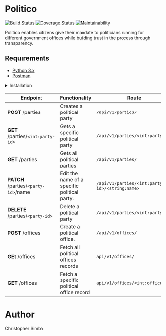 # Politico

[![Build Status](https://travis-ci.org/simbaa1/Politico.svg?branch=develop)](https://travis-ci.org/simbaa1/Politico) [![Coverage Status](https://coveralls.io/repos/github/simbaa1/Politico/badge.svg)](https://coveralls.io/github/simbaa1/Politico) [![Maintainability](https://api.codeclimate.com/v1/badges/415c9cac895b5cacc783/maintainability)](https://codeclimate.com/github/simbaa1/Politico/maintainability) 

Politico enables citizens give their mandate to politicians running for different government offices
while building trust in the process through transparency.

## Requirements
- [Python 3.x](https://www.python.org/)
- [Postman](https://www.getpostman.com/downloads/)

<details><summary>Installation</summary>
<p>

#### installation steps

- clone the git repo
```
$ git clone https://github.com/simbaa1/politico.git
```
- cd into the project directory
```
$ cd politico
```
- create the virtual environment and activate it
```  
$ python3 -m venv env
$ source env/bin/activate
```
 - on Windows
  ```
  virtualenv env
  env\Scripts\activate
  ```
  
- install dependencies
```
$ pip install -r requirements.txt
```
- Run the app
``` $ flask run ```

</p>
</details>


<p></p>
<p></p>


  | **Endpoint** | **Functionality** | **Route** |
| --- | --- | --- |
| **POST** /parties | Creates a political party | `/api/v1/parties/` |
| **GET** /parties/`<int:party-id>` | Gets a specific political party | `/api/v1/parties/<int:party_id>` |
| **GET** /parties | Gets all political parties | `/api/v1/parties/` |
| **PATCH** /parties/`<party-id>`/name | Edit the name of a specific political party. | `/api/v1/parties/<int:party-id>/<string:name>` |
| **DELETE** /parties/`<party-id>` | Delete a political party | `/api/v1/parties/<int:party-id>` |
| **POST** /offices | Create a political office. | `/api/v1/offices/` |
| **GEt** /offices | Fetch all political offices records | `api/v1/offices/` |
| **GET** /offices | Fetch a specific political office record | `api/v1/offices/<int:office_id>` |

# Author
Christopher Simba



